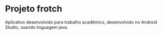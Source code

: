 # Projeto frotch

Aplicativo desenvolvido para trabalho acadêmico, desenvolvido no Android Studio, usando linguagem java.
 
